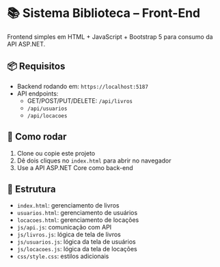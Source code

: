 ﻿# 📚 Sistema Biblioteca – Front-End

Frontend simples em HTML + JavaScript + Bootstrap 5 para consumo da API ASP.NET.

## 📦 Requisitos

- Backend rodando em: `https://localhost:5187`
- API endpoints:
  - GET/POST/PUT/DELETE: `/api/livros`
  - `/api/usuarios`
  - `/api/locacoes`

## 🚀 Como rodar

1. Clone ou copie este projeto
2. Dê dois cliques no `index.html` para abrir no navegador
3. Use a API ASP.NET Core como back-end

## 📁 Estrutura

- `index.html`: gerenciamento de livros
- `usuarios.html`: gerenciamento de usuários
- `locacoes.html`: gerenciamento de locações
- `js/api.js`: comunicação com API
- `js/livros.js`: lógica de tela de livros
- `js/usuarios.js`: lógica da tela de usuários
- `js/locacoes.js`: lógica da tela de locações
- `css/style.css`: estilos adicionais

